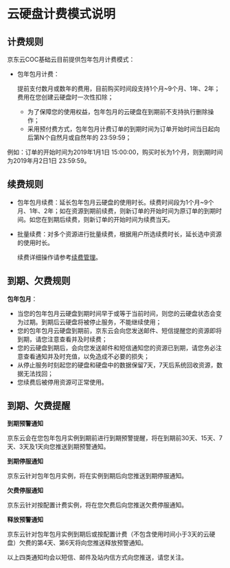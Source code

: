 # 云硬盘计费模式说明



## 计费规则

京东云COC基础云目前提供包年包月计费模式：



- 包年包月计费：

	提前支付数月或数年的费用，目前购买时间段支持1个月~9个月、1年、2年；费用在您创建云硬盘时一次性扣除；
	
	- 为了保障您的使用权益，包年包月的云硬盘在到期前不支持执行删除操作；
	- 采用预付费方式，包年包月计费订单的到期时间为订单开始时间当日起向后第N个自然月或自然年的 23:59:59；

例如：订单的开始时间为2019年1月1日 15:00:00，购买时长为1个月，则到期时间为2019年月2日1日 23:59:59。



## 续费规则

- 包年包月续费：延长包年包月云硬盘的使用时长。续费时间段为1个月~9个月、1年、2年；如在资源到期前续费，则新订单的开始时间为原订单的到期时间。如您在到期后续费，则新订单的开始时间为续费当天。

- 批量续费：对多个资源进行批量续费，根据用户所选续费时长，延长选中资源的使用时长。

	续费详细操作请参考[续费管理](https://docs.jdcloud.com/cn/online-buying/renew-management)。
	
	

## 到期、欠费规则


**包年包月**：

- 当您的包年包月云硬盘到期时间早于或等于当前时间，则您的云硬盘状态会变为过期。到期后云硬盘将被停止服务，不能继续使用；
- 您的包年包月云硬盘到期前，京东云会向您发送邮件、短信提醒您的资源即将到期，请您注意查看并及时续费；
- 您的云硬盘到期后，会向您发送邮件和短信通知您的资源已到期，请您务必注意查看通知并及时充值，以免造成不必要的损失；
- 从停止服务时刻起您的硬盘和硬盘中的数据保留7天，7天后系统回收资源，数据无法找回；
- 您续费后被停用资源可正常使用。



## 到期、欠费提醒

**到期预警通知**

京东云会在您包年包月实例到期前进行到期预警提醒，将在到期前30天、15天、7天、3天及1天向您推送到期预警通知。



**到期停服通知**

京东云针对包年包月实例，将在实例到期后向您推送到期停服通知。



**欠费停服通知**

京东云针对按配置计费实例，将在您欠费后向您推送欠费停服通知。



**释放预警通知**

京东云针对包年包月实例到期后或按配置计费（不包含使用时间小于3天的云硬盘）欠费的第4天、第6天将向您推送释放预警通知。

以上四类通知均会以短信、邮件及站内信方式向您推送，请您关注。
